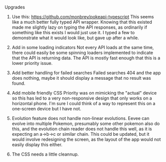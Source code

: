 Upgrades

1. Use this: https://github.com/monbrey/pokeapi-typescript
    This seems like a much better fully typed API wrapper.
    Knowing that this existed made me slightly lazy on 
    typing the API responses, as ordinarily if something
    like this exists I would just use it. I typed a few
    to demonstrate what it would look like, but gave up
    after a while.

2. Add in some loading indicators
    Not every API loads at the same time, there could easily
    be some spinning loaders implemented to indicate that
    the API is returning data. The API is mostly fast enough
    that this is a lower priority issue.

3. Add better handling for failed searches
    Failed searches 404 and the app does nothing, maybe it
    should display a message that no result was found.

4. Add mobile friendly CSS
    Priority was on mimicking the "actual" device so this has
    led to a very non-responsive design that only works on
    a horizontal phone. I'm sure I could think of a way to
    represent this on a one-screen device but I have not.

5. Evolution feature does not handle non-linear evolutions.
    Eevee can evolve into multiple Pokemon, presumably some
    other pokemon also do this, and the evolution chain reader
    does not handle this well, as it is expecting an a->b->c or
    similar chain. This could be updated, but it would involve
    redesigning the screen, as the layout of the app would not
    easily display this either. 

6. The CSS needs a little cleannup.